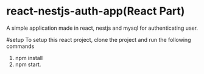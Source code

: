 # react-nestjs-auth-app(React Part)
A simple application made in react, nestjs and mysql for authenticating user.


#setup
To setup this react project, clone the project and run the following commands
1. npm install
2. npm start.

